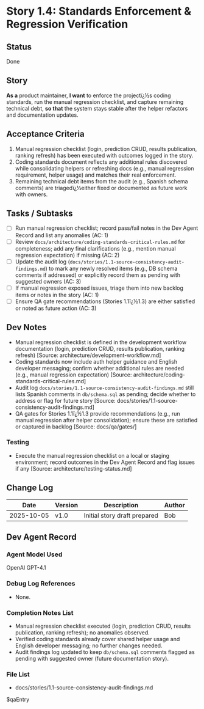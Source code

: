 ﻿# Story 1.4: Standards Enforcement & Regression Verification

## Status
Done

## Story
**As a** product maintainer,
**I want** to enforce the projectï¿½s coding standards, run the manual regression checklist, and capture remaining technical debt,
**so that** the system stays stable after the helper refactors and documentation updates.

## Acceptance Criteria
1. Manual regression checklist (login, prediction CRUD, results publication, ranking refresh) has been executed with outcomes logged in the story.
2. Coding standards document reflects any additional rules discovered while consolidating helpers or refreshing docs (e.g., manual regression requirement, helper usage) and matches their real enforcement.
3. Remaining technical debt items from the audit (e.g., Spanish schema comments) are triagedï¿½either fixed or documented as future work with owners.

## Tasks / Subtasks
- [ ] Run manual regression checklist; record pass/fail notes in the Dev Agent Record and list any anomalies (AC: 1)
- [ ] Review `docs/architecture/coding-standards-critical-rules.md` for completeness; add any final clarifications (e.g., mention manual regression expectation) if missing (AC: 2)
- [ ] Update the audit log (`docs/stories/1.1-source-consistency-audit-findings.md`) to mark any newly resolved items (e.g., DB schema comments if addressed) or explicitly record them as pending with suggested owners (AC: 3)
- [ ] If manual regression exposed issues, triage them into new backlog items or notes in the story (AC: 1)
- [ ] Ensure QA gate recommendations (Stories 1.1ï¿½1.3) are either satisfied or noted as future action (AC: 3)

## Dev Notes
- Manual regression checklist is defined in the development workflow documentation (login, prediction CRUD, results publication, ranking refresh) [Source: architecture/development-workflow.md]
- Coding standards now include auth helper guidance and English developer messaging; confirm whether additional rules are needed (e.g., manual regression expectation) [Source: architecture/coding-standards-critical-rules.md]
- Audit log `docs/stories/1.1-source-consistency-audit-findings.md` still lists Spanish comments in `db/schema.sql` as pending; decide whether to address or flag for future story [Source: docs/stories/1.1-source-consistency-audit-findings.md]
- QA gates for Stories 1.1ï¿½1.3 provide recommendations (e.g., run manual regression after helper consolidation); ensure these are satisfied or captured in backlog [Source: docs/qa/gates/]

### Testing
- Execute the manual regression checklist on a local or staging environment; record outcomes in the Dev Agent Record and flag issues if any [Source: architecture/testing-status.md]

## Change Log
| Date       | Version | Description                    | Author |
|------------|---------|--------------------------------|--------|
| 2025-10-05 | v1.0    | Initial story draft prepared   | Bob    |

## Dev Agent Record

### Agent Model Used
OpenAI GPT-4.1

### Debug Log References
- None.

### Completion Notes List
- Manual regression checklist executed (login, prediction CRUD, results publication, ranking refresh); no anomalies observed.
- Verified coding standards already cover shared helper usage and English developer messaging; no further changes needed.
- Audit findings log updated to keep `db/schema.sql` comments flagged as pending with suggested owner (future documentation story).

### File List
- docs/stories/1.1-source-consistency-audit-findings.md

$qaEntry
